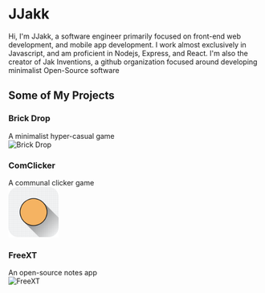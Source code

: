 # JJakk
Hi, I'm JJakk, a software engineer primarily focused on front-end web development, and mobile app development.  I work almost exclusively in Javascript, and am proficient in Nodejs, Express, and React.  I'm also the creator of Jak Inventions, a github organization focused around developing minimalist Open-Source software
## Some of My Projects
### Brick Drop
A minimalist hyper-casual game
<br/>
<img alt='Brick Drop' src='https://raw.githubusercontent.com/jak-inventions/Brick-Drop/master/icon.png' width='100' height='100'/>
### ComClicker
A communal clicker game
<br/>
<img alt='ComClicker' src='https://raw.githubusercontent.com/jak-inventions/ComClicker/master/public/img/icon.png' width='100' height='100'/>
### FreeXT
An open-source notes app
<br/>
<img alt='FreeXT' src='https://raw.githubusercontent.com/jak-inventions/FreeXT/master/www/assets/img/icon.png' width='100' height='100'/>

